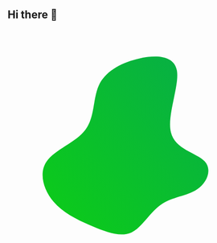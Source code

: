 ## Hi there 👋

<!--?xml version="1.0" standalone="no"?-->              <svg id="sw-js-blob-svg" viewBox="0 0 100 100" xmlns="http://www.w3.org/2000/svg">                    <defs>                         <linearGradient id="sw-gradient" x1="0" x2="1" y1="1" y2="0">                            <stop id="stop1" stop-color="rgba(12.219, 205.035, 22.136, 1)" offset="0%"></stop>                            <stop id="stop2" stop-color="rgba(7.385, 173.142, 72.065, 1)" offset="100%"></stop>                        </linearGradient>                    </defs>                <path fill="url(#sw-gradient)" d="M16.8,-34.3C18.1,-28.3,12.8,-16.4,14.5,-9.6C16.1,-2.9,24.6,-1.5,27.8,1.8C30.9,5.1,28.8,10.3,24.8,12.9C20.8,15.6,15,15.8,10.6,18.9C6.2,21.9,3.1,27.9,-1.1,29.9C-5.4,31.8,-10.7,29.9,-16.4,27.5C-22,25.1,-28,22.3,-31.9,17.7C-35.8,13.1,-37.8,6.5,-34.6,1.9C-31.4,-2.8,-23,-5.6,-19.3,-10.6C-15.5,-15.6,-16.4,-22.8,-14,-28.1C-11.6,-33.4,-5.8,-36.8,1,-38.5C7.8,-40.3,15.5,-40.3,16.8,-34.3Z" width="100%" height="100%" transform="translate(50 50)" stroke-width="0" style="transition: 0.3s;" stroke="url(#sw-gradient)"></path>              </svg>

